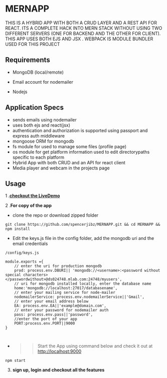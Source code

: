 # MERNAPP
 THIS IS A HYBRID APP WITH BOTH A CRUD LAYER AND A REST API FOR REACT. ITS A COMPLETE HACK INTO MERN STACK WITHOUT USING TWO DIFFERENT SERVERS (ONE FOR BACKEND AND THE OTHER FOR CLIENT). THIS APP USES BOTH EJS AND JSX . WEBPACK IS MODULE BUNDLER USED FOR THIS PROJECT 
## Requirements

- MongoDB (local/remote) 

- Email account for nodemailer

- Nodejs

## Application Specs
- sends emails using nodemailer
- uses both ejs and react(jsx) 
- authentication and authorization is supported using passport and express auth middleware
- mongoose ORM for mongodb
- fs module for used to manage some files (profile page)
- os module for get platform information used to edit directorypaths specific to each platform
- Hybrid App with both CRUD and an API for react client
- Media player and webcam in the projects page 

## Usage
 1 .**[checkout the LiveDemo](http://thunix.org:9000)**
 
 2 .**For copy of the app**
 
 - clone the repo or download zipped folder
 
  ``` git clone https://github.com/spencerjibz/MERNAPP.git && cd MERNAPP && npm install ```
- Edit the keys.js file in the config folder, add  the mongodb uri and the email credentials
```
/config/keys.js

module.exports ={
    // enter the uri for production mongodb 
    prod: process.env.DBURI|| 'mongodb://<username>:<password without special characters></passwordwithout>@ds024748.mlab.com:24748/myusers',
    // uri for mongodb installed locally, enter the database name
    home:'mongodb://localhost:27017/databasename',
    // enter your mailing service for node-mailer
    nodemailerService: process.env.nodemailerService||'Gmail',
    // enter your email address below
    EA: process.env.EA||'example@domain.com',
    // enter your password for nodemailer auth
    pass: process.env.pass||'password',
    //enter the port of your app 
    PORT:process.env.PORT||9000
}



```
 + >> Start the App using command below and check it out at [http://localhost:9000](http://localhost:9000)
 
 ``` npm start ```
 
 3. **sign up, login and checkout all the features** 
